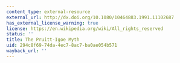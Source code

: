 ```yaml
---
content_type: external-resource
external_url: http://dx.doi.org/10.1080/10464883.1991.11102687
has_external_license_warning: true
license: https://en.wikipedia.org/wiki/All_rights_reserved
status: ''
title: The Pruitt-Igoe Myth
uid: 294c8f69-74da-4ec7-8ac7-ba0ae054b571
wayback_url: ''
---
```

